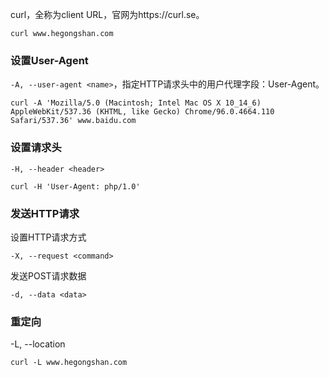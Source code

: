 curl，全称为client URL，官网为https://curl.se。

```shell
curl www.hegongshan.com
```

### 设置User-Agent

`-A, --user-agent <name>`，指定HTTP请求头中的用户代理字段：User-Agent。

```shell
curl -A 'Mozilla/5.0 (Macintosh; Intel Mac OS X 10_14_6) AppleWebKit/537.36 (KHTML, like Gecko) Chrome/96.0.4664.110 Safari/537.36' www.baidu.com
```

### 设置请求头

```shell
-H, --header <header>
```



```shell
curl -H 'User-Agent: php/1.0' 
```

### 发送HTTP请求

设置HTTP请求方式

```shell
-X, --request <command>
```

发送POST请求数据

```shell
-d, --data <data>
```

### 重定向

-L, --location

```shell
curl -L www.hegongshan.com
```

